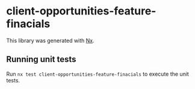 # client-opportunities-feature-finacials

This library was generated with [Nx](https://nx.dev).

## Running unit tests

Run `nx test client-opportunities-feature-finacials` to execute the unit tests.
